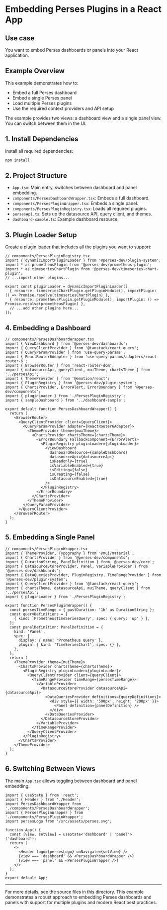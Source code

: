 # Embedding Perses Plugins in a React App

## Use case

You want to embed Perses dashboards or panels into your React application.

## Example Overview

This example demonstrates how to:
- Embed a full Perses dashboard
- Embed a single Perses panel
- Load multiple Perses plugins
- Use the required context providers and API setup

The example provides two views: a dashboard view and a single panel view. You can switch between them in the UI.

## 1. Install Dependencies

Install all required dependencies:

```bash
npm install
```

## 2. Project Structure

- `App.tsx`: Main entry, switches between dashboard and panel embedding.
- `components/PersesDashboardWrapper.tsx`: Embeds a full dashboard.
- `components/PersesPluginWrapper.tsx`: Embeds a single panel.
- `components/PersesPluginRegistry.tsx`: Loads all required plugins.
- `persesApi.ts`: Sets up the datasource API, query client, and themes.
- `dashboard-sample.ts`: Example dashboard resource.

## 3. Plugin Loader Setup

Create a plugin loader that includes all the plugins you want to support:

```tsx
// components/PersesPluginRegistry.tsx
import { dynamicImportPluginLoader } from '@perses-dev/plugin-system';
import * as prometheusPlugin from '@perses-dev/prometheus-plugin';
import * as timeseriesChartPlugin from '@perses-dev/timeseries-chart-plugin';
// ...import other plugins...

export const pluginLoader = dynamicImportPluginLoader([
  { resource: timeseriesChartPlugin.getPluginModule(), importPlugin: () => Promise.resolve(timeseriesChartPlugin) },
  { resource: prometheusPlugin.getPluginModule(), importPlugin: () => Promise.resolve(prometheusPlugin) },
  // ...add other plugins here...
]);
```

## 4. Embedding a Dashboard

```tsx
// components/PersesDashboardWrapper.tsx
import { ViewDashboard } from '@perses-dev/dashboards';
import { QueryClientProvider } from '@tanstack/react-query';
import { QueryParamProvider } from 'use-query-params';
import { ReactRouter6Adapter } from 'use-query-params/adapters/react-router-6';
import { BrowserRouter } from 'react-router-dom';
import { datasourceApi, queryClient, muiTheme, chartsTheme } from '../persesApi';
import { ThemeProvider } from '@emotion/react';
import { PluginRegistry } from '@perses-dev/plugin-system';
import { ChartsProvider, ErrorAlert, ErrorBoundary } from '@perses-dev/components';
import { pluginLoader } from './PersesPluginRegistry';
import { sampleDashboard } from '../dashboard-sample';

export default function PersesDashboardWrapper() {
  return (
    <BrowserRouter>
      <QueryClientProvider client={queryClient}>
        <QueryParamProvider adapter={ReactRouter6Adapter}>
          <ThemeProvider theme={muiTheme}>
            <ChartsProvider chartsTheme={chartsTheme}>
              <ErrorBoundary FallbackComponent={ErrorAlert}>
                <PluginRegistry pluginLoader={pluginLoader}>
                  <ViewDashboard
                    dashboardResource={sampleDashboard}
                    datasourceApi={datasourceApi}
                    isReadonly={true}
                    isVariableEnabled={true}
                    isEditing={false}
                    isCreating={false}
                    isDatasourceEnabled={true}
                  />
                </PluginRegistry>
              </ErrorBoundary>
            </ChartsProvider>
          </ThemeProvider>
        </QueryParamProvider>
      </QueryClientProvider>
    </BrowserRouter>
  );
}
```

## 5. Embedding a Single Panel

```tsx
// components/PersesPluginWrapper.tsx
import { ThemeProvider, Typography } from '@mui/material';
import { ChartsProvider } from '@perses-dev/components';
import { DurationString, PanelDefinition } from '@perses-dev/core';
import { DatasourceStoreProvider, Panel, VariableProvider } from '@perses-dev/dashboards';
import { DataQueriesProvider, PluginRegistry, TimeRangeProvider } from '@perses-dev/plugin-system';
import { QueryClientProvider } from '@tanstack/react-query';
import { chartsTheme, datasourceApi, muiTheme, queryClient } from '../persesApi';
import { pluginLoader } from './PersesPluginRegistry';

export function PersesPluginWrapper() {
  const persesTimeRange = { pastDuration: '1h' as DurationString };
  const queryDefinitions = [
    { kind: 'PrometheusTimeSeriesQuery', spec: { query: 'up' } },
  ];
  const panelDefinition: PanelDefinition = {
    kind: 'Panel',
    spec: {
      display: { name: 'Prometheus Query' },
      plugin: { kind: 'TimeSeriesChart', spec: {} },
    },
  };
  return (
    <ThemeProvider theme={muiTheme}>
      <ChartsProvider chartsTheme={chartsTheme}>
        <PluginRegistry pluginLoader={pluginLoader}>
          <QueryClientProvider client={queryClient}>
            <TimeRangeProvider timeRange={persesTimeRange}>
              <VariableProvider>
                <DatasourceStoreProvider datasourceApi={datasourceApi}>
                  <DataQueriesProvider definitions={queryDefinitions}>
                    <div style={{ width: '500px', height: '200px' }}>
                      <Panel definition={panelDefinition} />
                    </div>
                  </DataQueriesProvider>
                </DatasourceStoreProvider>
              </VariableProvider>
            </TimeRangeProvider>
          </QueryClientProvider>
        </PluginRegistry>
      </ChartsProvider>
    </ThemeProvider>
  );
}
```

## 6. Switching Between Views

The main `App.tsx` allows toggling between dashboard and panel embedding:

```tsx
import { useState } from 'react';
import { Header } from './Header';
import PersesDashboardWrapper from './components/PersesDashboardWrapper';
import { PersesPluginWrapper } from './components/PersesPluginWrapper';
import persesLogo from '/src/assets/perses.svg';

function App() {
  const [view, setView] = useState<'dashboard' | 'panel'>('dashboard');
  return (
    <>
      <Header logo={persesLogo} onNavigate={setView} />
      {view === 'dashboard' && <PersesDashboardWrapper />}
      {view === 'panel' && <PersesPluginWrapper />}
    </>
  );
}
export default App;
```

---

For more details, see the source files in this directory. This example demonstrates a robust approach to embedding Perses dashboards and panels with support for multiple plugins and modern React best practices.
